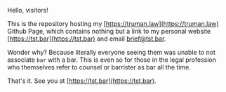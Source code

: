 Hello, visitors!

This is the repository hosting my [https://truman.law](https://truman.law) Github Page, which contains nothing but a link to my personal website [https://tst.bar](https://tst.bar) and email [brief@tst.bar](mailto:brief@tst.bar).

Wonder why? Because literally everyone seeing them was unable to not associate `bar` with a bar. This is even so for those in the legal profession who themselves refer to counsel or barrister as bar all the time.

That's it. See you at [https://tst.bar](https://tst.bar).
